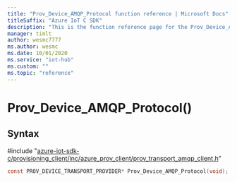 ```yaml
---                             
title: "Prov_Device_AMQP_Protocol function reference | Microsoft Docs" 
titleSuffix: "Azure IoT C SDK"            
description: "This is the function reference page for the Prov_Device_AMQP_Protocol() function in the Azure IoT C SDK. This SDK is used with Azure IoT Hub and Azure IoT Hub Device Provisioning Service"            
manager: timlt                 
author: wesmc7777              
ms.author: wesmc               
ms.date: 10/01/2020                    
ms.service: "iot-hub"             
ms.custom: ""                
ms.topic: "reference"        
---                            
```


# Prov_Device_AMQP_Protocol()

## Syntax

\#include "[azure-iot-sdk-c/provisioning_client/inc/azure_prov_client/prov_transport_amqp_client.h](../prov-transport-amqp-client-h.md)"  
```C
const PROV_DEVICE_TRANSPORT_PROVIDER* Prov_Device_AMQP_Protocol(void);
```

